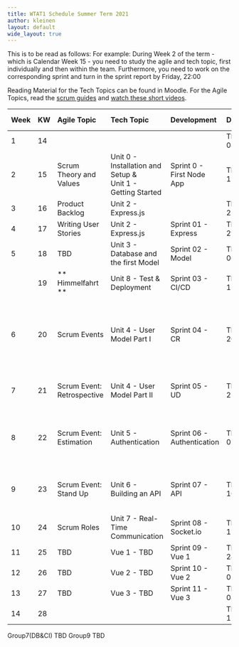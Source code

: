 ```yaml
---
title: WTAT1 Schedule Summer Term 2021
author: kleinen
layout: default
wide_layout: true
---
```


This is to be read as follows:
For example: During Week 2 of the term - which is Calendar Week 15 - you need to study the agile and tech topic, first individually and then within the team. Furthermore, you need to work on the corresponding sprint and turn in the sprint report by Friday, 22:00

Reading Material for the Tech Topics can be found in Moodle.
For the Agile Topics, read the [scrum guides](https://scrumguides.org/index.html) and [watch these short videos](https://www.scrumalliance.org/learn-about-scrum/scrum-elearning-series/).

| Week | KW  | Agile Topic                 | Tech Topic                                                     | Development                | Date           | Time            | Presentations/Class Meeting                                                                                |
|:---- |:--- |:--------------------------- |:-------------------------------------------------------------- |:-------------------------- |:-------------- |:--------------- |:---------------------------------------------------------------------------------------------------------- |
| 1    | 14  |                             |                                                                |                            | Thu 08/04/2021 | **9:45-11:15**  | Introduction to Class                                                                                      |
| 2    | 15  | Scrum Theory and Values     | Unit 0 - Installation and Setup  &<br>Unit 1 - Getting Started | Sprint 0 - First Node App  | Thu 15/04/2021 | **9:00-11:00**  | Project Idea Proposals, Fixation of Project Teams                                                          |
| 3    | 16  | Product Backlog             | Unit 2 - Express.js                                            |                            | Thu 22/04/2021 | **13:00-13:45** | Product Backlogs                                                                                           |
| 4    | 17  | Writing User Stories        | Unit 2 - Express.js                                            | Sprint 01 - Express        | Thu 29/04/2021 | 12:15           | ---                                                                                                        |
| 5    | 18  | TBD                         | Unit 3 - Database and the first Model                          | Sprint 02 - Model          | Thu 06/05/2021 | 12:15           | CI/CD Intro                                                                                                |
|      | 19  | ** Himmelfahrt **           | Unit 8 - Test & Deployment                                     | Sprint 03 - CI/CD          | Thu 13/05/2021 |                 | no class meeting                                                                                           |
| 6    | 20  | Scrum Events                | Unit 4 - User Model Part I                                     | Sprint 04 - CR             | Thu 20/05/2021 | 12:15           | React (Group 3 SI&KNLD) & Stateless Applications (DB&LN)  DA&DM (Group 2): Chatbots Group5 (KL&YS) Caching |
| 7    | 21  | Scrum  Event: Retrospective | Unit 4 - User Model Part II                                    | Sprint 05 - UD             | Thu 27/05/2021 | 12:15           | Retrospective  & Group7(CN&SA) Typescript oder JS Peculiarities                                            |
| 8    | 22  | Scrum Event: Estimation     | Unit 5 - Authentication                                        | Sprint 06 - Authentication | Thu 03/06/2021 | 12:15           | Group 04 (CD Pipeline with Jira + Scrum mit Jira)  Group6 (HP MCS) SPA, Group8(OB,FS) sentry.io            |
| 9    | 23  | Scrum Event: Stand Up       | Unit 6 - Building an API                                       | Sprint 07 - API            | Thu 10/06/2021 | 12:15           | FH &YH (Group2): Git Workflows  Group 6 (JW NL) Bots,   Group5(MS&NK) https/Zertifikate,                   |
| 10   | 24  | Scrum Roles                 | Unit 7 - Real-Time Communication                               | Sprint 08 - Socket.io      | Thu 17/06/2021 | **              |                                                                                                            |
| 11   | 25  | TBD                         | Vue 1 - TBD                                                    | Sprint 09 - Vue 1          | Thu 24/06/2021 | **              |                                                                                                            |
| 12   | 26  | TBD                         | Vue 2 - TBD                                                    | Sprint 10 - Vue 2          | Thu 01/07/2021 |                 | Group8(CF&NA) TBD                                                                                          |
| 13   | 27  | TBD                         | Vue 3 - TBD                                                    | Sprint 11 - Vue 3          | Thu 08/07/2021 |                 | Retrospective                                                                                              |
| 14   | 28  |                             |                                                                |                            | Thu 15/07/2021 | **9:00-14:00**  | Exam                                                                                                       |



Group7(DB&CI) TBD
Group9 TBD
